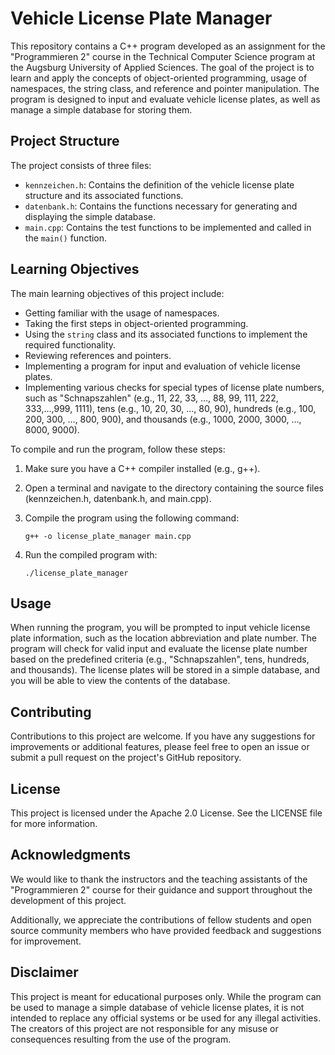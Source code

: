 # Vehicle License Plate Manager

This repository contains a C++ program developed as an assignment for the "Programmieren 2" course in the Technical Computer Science program at the Augsburg University of Applied Sciences. The goal of the project is to learn and apply the concepts of object-oriented programming, usage of namespaces, the string class, and reference and pointer manipulation. The program is designed to input and evaluate vehicle license plates, as well as manage a simple database for storing them.

## Project Structure

The project consists of three files:

- `kennzeichen.h`: Contains the definition of the vehicle license plate structure and its associated functions.
- `datenbank.h`: Contains the functions necessary for generating and displaying the simple database.
- `main.cpp`: Contains the test functions to be implemented and called in the `main()` function.

## Learning Objectives

The main learning objectives of this project include:

- Getting familiar with the usage of namespaces.
- Taking the first steps in object-oriented programming.
- Using the `string` class and its associated functions to implement the required functionality.
- Reviewing references and pointers.
- Implementing a program for input and evaluation of vehicle license plates.
- Implementing various checks for special types of license plate numbers, such as "Schnapszahlen" (e.g., 11, 22, 33, …, 88, 99, 111, 222, 333,…,999, 1111), tens (e.g., 10, 20, 30, …, 80, 90), hundreds (e.g., 100, 200, 300, …, 800, 900), and thousands (e.g., 1000, 2000, 3000, …, 8000, 9000).

To compile and run the program, follow these steps:

1. Make sure you have a C++ compiler installed (e.g., g++).
2. Open a terminal and navigate to the directory containing the source files (kennzeichen.h, datenbank.h, and main.cpp).
3. Compile the program using the following command:

    ``` 
    g++ -o license_plate_manager main.cpp
    ```

4. Run the compiled program with:

    ``` 
    ./license_plate_manager
    ```

## Usage

When running the program, you will be prompted to input vehicle license plate information, such as the location abbreviation and plate number. The program will check for valid input and evaluate the license plate number based on the predefined criteria (e.g., "Schnapszahlen", tens, hundreds, and thousands). The license plates will be stored in a simple database, and you will be able to view the contents of the database.

## Contributing

Contributions to this project are welcome. If you have any suggestions for improvements or additional features, please feel free to open an issue or submit a pull request on the project's GitHub repository.

## License

This project is licensed under the Apache 2.0 License. See the LICENSE file for more information.

## Acknowledgments

We would like to thank the instructors and the teaching assistants of the "Programmieren 2" course for their guidance and support throughout the development of this project.

Additionally, we appreciate the contributions of fellow students and open source community members who have provided feedback and suggestions for improvement.

## Disclaimer

This project is meant for educational purposes only. While the program can be used to manage a simple database of vehicle license plates, it is not intended to replace any official systems or be used for any illegal activities. The creators of this project are not responsible for any misuse or consequences resulting from the use of the program.
